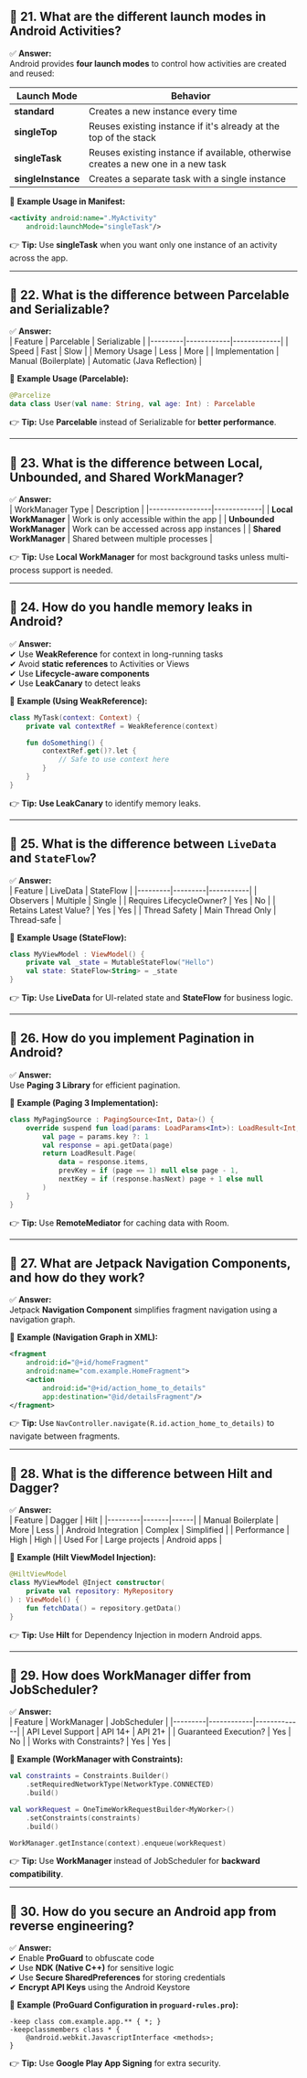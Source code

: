 
## **📌 21. What are the different launch modes in Android Activities?**
✅ **Answer:**  
Android provides **four launch modes** to control how activities are created and reused:  

| **Launch Mode** | **Behavior** |
|---------------|-------------|
| **standard** | Creates a new instance every time |
| **singleTop** | Reuses existing instance if it's already at the top of the stack |
| **singleTask** | Reuses existing instance if available, otherwise creates a new one in a new task |
| **singleInstance** | Creates a separate task with a single instance |

📝 **Example Usage in Manifest:**  
```xml
<activity android:name=".MyActivity"
    android:launchMode="singleTask"/>
```
👉 **Tip:** Use **singleTask** when you want only one instance of an activity across the app.

---

## **📌 22. What is the difference between Parcelable and Serializable?**
✅ **Answer:**  
| Feature | Parcelable | Serializable |
|---------|------------|-------------|
| Speed | Fast | Slow |
| Memory Usage | Less | More |
| Implementation | Manual (Boilerplate) | Automatic (Java Reflection) |

📝 **Example Usage (Parcelable):**  
```kotlin
@Parcelize
data class User(val name: String, val age: Int) : Parcelable
```
👉 **Tip:** Use **Parcelable** instead of Serializable for **better performance**.

---

## **📌 23. What is the difference between Local, Unbounded, and Shared WorkManager?**
✅ **Answer:**  
| WorkManager Type | Description |
|-----------------|-------------|
| **Local WorkManager** | Work is only accessible within the app |
| **Unbounded WorkManager** | Work can be accessed across app instances |
| **Shared WorkManager** | Shared between multiple processes |

👉 **Tip:** Use **Local WorkManager** for most background tasks unless multi-process support is needed.

---

## **📌 24. How do you handle memory leaks in Android?**
✅ **Answer:**  
✔ Use **WeakReference** for context in long-running tasks  
✔ Avoid **static references** to Activities or Views  
✔ Use **Lifecycle-aware components**  
✔ Use **LeakCanary** to detect leaks  

📝 **Example (Using WeakReference):**  
```kotlin
class MyTask(context: Context) {
    private val contextRef = WeakReference(context)

    fun doSomething() {
        contextRef.get()?.let {
            // Safe to use context here
        }
    }
}
```
👉 **Tip:** **Use LeakCanary** to identify memory leaks.

---

## **📌 25. What is the difference between `LiveData` and `StateFlow`?**
✅ **Answer:**  
| Feature | LiveData | StateFlow |
|---------|---------|-----------|
| Observers | Multiple | Single |
| Requires LifecycleOwner? | Yes | No |
| Retains Latest Value? | Yes | Yes |
| Thread Safety | Main Thread Only | Thread-safe |

📝 **Example Usage (StateFlow):**  
```kotlin
class MyViewModel : ViewModel() {
    private val _state = MutableStateFlow("Hello")
    val state: StateFlow<String> = _state
}
```
👉 **Tip:** Use **LiveData** for UI-related state and **StateFlow** for business logic.

---

## **📌 26. How do you implement Pagination in Android?**
✅ **Answer:**  
Use **Paging 3 Library** for efficient pagination.  

📝 **Example (Paging 3 Implementation):**  
```kotlin
class MyPagingSource : PagingSource<Int, Data>() {
    override suspend fun load(params: LoadParams<Int>): LoadResult<Int, Data> {
        val page = params.key ?: 1
        val response = api.getData(page)
        return LoadResult.Page(
            data = response.items,
            prevKey = if (page == 1) null else page - 1,
            nextKey = if (response.hasNext) page + 1 else null
        )
    }
}
```
👉 **Tip:** Use **RemoteMediator** for caching data with Room.

---

## **📌 27. What are Jetpack Navigation Components, and how do they work?**
✅ **Answer:**  
Jetpack **Navigation Component** simplifies fragment navigation using a navigation graph.

📝 **Example (Navigation Graph in XML):**  
```xml
<fragment
    android:id="@+id/homeFragment"
    android:name="com.example.HomeFragment">
    <action
        android:id="@+id/action_home_to_details"
        app:destination="@id/detailsFragment"/>
</fragment>
```
👉 **Tip:** Use `NavController.navigate(R.id.action_home_to_details)` to navigate between fragments.

---

## **📌 28. What is the difference between Hilt and Dagger?**
✅ **Answer:**  
| Feature | Dagger | Hilt |
|---------|-------|------|
| Manual Boilerplate | More | Less |
| Android Integration | Complex | Simplified |
| Performance | High | High |
| Used For | Large projects | Android apps |

📝 **Example (Hilt ViewModel Injection):**  
```kotlin
@HiltViewModel
class MyViewModel @Inject constructor(
    private val repository: MyRepository
) : ViewModel() {
    fun fetchData() = repository.getData()
}
```
👉 **Tip:** Use **Hilt** for Dependency Injection in modern Android apps.

---

## **📌 29. How does WorkManager differ from JobScheduler?**
✅ **Answer:**  
| Feature | WorkManager | JobScheduler |
|---------|------------|-------------|
| API Level Support | API 14+ | API 21+ |
| Guaranteed Execution? | Yes | No |
| Works with Constraints? | Yes | Yes |

📝 **Example (WorkManager with Constraints):**  
```kotlin
val constraints = Constraints.Builder()
    .setRequiredNetworkType(NetworkType.CONNECTED)
    .build()

val workRequest = OneTimeWorkRequestBuilder<MyWorker>()
    .setConstraints(constraints)
    .build()

WorkManager.getInstance(context).enqueue(workRequest)
```
👉 **Tip:** Use **WorkManager** instead of JobScheduler for **backward compatibility**.

---

## **📌 30. How do you secure an Android app from reverse engineering?**
✅ **Answer:**  
✔ Enable **ProGuard** to obfuscate code  
✔ Use **NDK (Native C++)** for sensitive logic  
✔ Use **Secure SharedPreferences** for storing credentials  
✔ **Encrypt API Keys** using the Android Keystore  

📝 **Example (ProGuard Configuration in `proguard-rules.pro`):**  
```
-keep class com.example.app.** { *; }
-keepclassmembers class * {
    @android.webkit.JavascriptInterface <methods>;
}
```
👉 **Tip:** Use **Google Play App Signing** for extra security.

